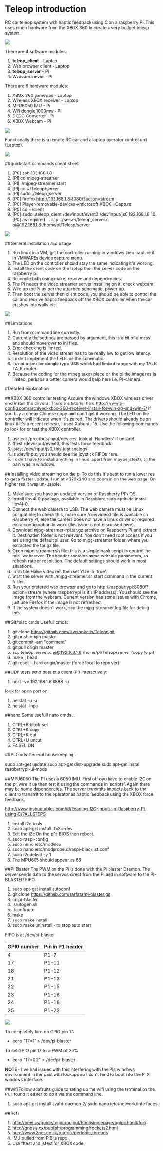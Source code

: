 # Teleop introduction
RC car teleop system with haptic feedback using C on a raspberry Pi.  This uses much hardware from the XBOX 360 to create a very budget teleop system.

![](https://github.com/lawsonkeith/Teleop/raw/master/images/DSC_0019.JPG)

There are 4 software modules:

1. **teleop_client**		- Laptop
2. Web browser client		- Laptop 
3. **teleop_server**		- Pi
4. Webcam server		- Pi
 
There are 6 hardware modules:

1. XBOX 360 gamepad		- Laptop	
2. Wireless XBOX receiver	- Laptop
3. MPU6050 IMU			- Pi
4. Wifi dongle 1000mw		- Pi	
5. DCDC Converter		- Pi
6. XBOX Webcam			- Pi

![](https://github.com/lawsonkeith/Teleop/raw/master/images/Schematic.png)

Functionally there is a remote RC car and a laptop operator control unit (Laptop).

![](https://github.com/lawsonkeith/Teleop/raw/master/images/DSC_0015.JPG)

##quickstart commands cheat sheet
1. [PC] ssh 192.168.1.8
2. [PI] cd mjpeg-streamer
3. [PI] ./mjpeg-streamer start
4. [PI] cd ~/Teleop/server
5. [PI] sudo ./teleop_server
6. [PC] firefox http://192.168.1.8:8080/?action=stream
7. [PC] Player-removable-devices->microsoft XBOX->Capture
8. [PC] cd ~/client
9. [PC] sudo ./teleop_client /dev/input/event3 /dev/input/js0 192.168.1.8
10.[PC] as required....   scp ../server/teleop_server.c pi@192.168.1.8:/home/pi/Teleop/server

![](https://github.com/lawsonkeith/Teleop/raw/master/images/Screenshot_2015-09-27_17-24-26.png)

 
##General installation and usage

1. Run linux in a VM, get the controller running in windows then capture it in VMWAREs device capture menu.  
2. The LED on the controller should stay the same indicating it's working.
3. Install the client code on the laptop then the server code on the raspberry pi.  
4. Recomile both using make; resolve and dependencies.
4. The Pi needs the video streamer server installing on it, check webcam.
5. Wire up the Pi as per the attached schematic, power up.  
6. Then boot the server then client code, you should be able to control the car and receive haptic feedback off the XBOX controller when the car crashes into walls etc.

![](https://github.com/lawsonkeith/Teleop/raw/master/images/Capture2.JPG)

##Limitations
1. Run from command line currently.
2. Currently the settings are passed by argument, this is a bit of a mess and should move over to ini files.
3. Error checking is limited.
4. Resolution of the video stream has to be really low to get low latency.
5. I didn't implement the LEDs on the schematic.
6. I used a smaller dongle type USB which had limited range with my TALK TALK router.
7. Because the coding for the mjpeg takes place on the pi the image res is limited, perhaps a better camera would help here i.e. PI-camera.



#Detailed explanation

##XBOX 360 controller testing
Acquire the windows XBOX wireless driver and install the drivers.  There's a tutorial here http://www.s-config.com/archived-xbox-360-receiver-install-for-win-xp-and-win-7/ if you buy a cheap Chinese copy and can't get it working.
The LED on the controller will indicate when it's paired.  The drivers should already be on linux if it's a recent release, I used Xubuntu 15.  Use the following commands to look for or test the XBOX controller.

1. use cat /proc/bus/input/devices, look at 'Handlers' if unsure!
2. fftest /dev/input/event3, this tests force feedback.
3. jstest /dev/input/js0, this test analogs.
4. ls /dev/input, you should see the joystick FIFOs here.
5. I didn't have to install anything in linux (apart from maybe jstest), all the pain was in windows.
 

##Installing video streaming on the pi
To do this it's best to run a lower res to get a faster update, I run at <320x240 and zoom in on the web page.  On higher res it was un-usable.

1. Make sure you have an updated version of Raspberry PI's OS.
2. Install libv4l-0 package, available in Raspbian: sudo aptitude install libv4l-0.
3. Connect the web camera to USB. The web camera must be Linux compatible; to check this, make sure /dev/video0 file is available on Raspberry PI, else the camera does not have a Linux driver or required extra configuration to work (this issue is not discussed here).
4. Download mjpg-streamer-rpi.tar.gz archive on Raspberry PI and extract it. Destination folder is not relevant. You don't need root access if you are using the default pi user. Go to mjpg-streamer folder, where you extracted the tar.gz file.
5. Open mjpg-streamer.sh file; this is a simple bash script to control the mini-webserver. The header contains some writable parameters, as refresh rate or resolution. The default settings should work in most situations.
6. In sh file Halve video res then  set YUV to 'true'.
7. Start the server with ./mjpg-streamer.sh start command in the current folder.
8. Run your prefered web browser and go to http://raspberrypi:8080/?action=stream (where raspberrypi is it's IP address). You should see the image from the webcam. Current version has some issues with Chrome, just use Firefox if the image is not refreshed.
9. If the system doesn't work, see the mjpg-streamer.log file for debug info.


	
##Git/misc cmds
Usefull cmds:

1. git clone https://github.com/lawsonkeith/Teleop.git
2. git push origin master
3. git commit -am "comment"
4. git pull origin master
5. scp teleop_server.c pi@192.168.1.8:/home/pi/Teleop/server (copy to pi)
6. make | head
7. git reset --hard origin/master (force local to repo ver)


##UDP tests
send data to a client (Pi) interactively:

1. ncat -vv 192.168.1.6 8888 -u
	
look for open port on:

1. netstat -u -a
2. netstat -lnpu


##nano
Some usefull nano cmds...

1. CTRL+6 block sel
2. CTRL+6 copy
3. CTRL+K cut
4. CTRL+U uncut
5. F4 		SEL DN


##Pi Cmds
General housekeeping..

sudo apt-get update
sudo apt-get dist-upgrade
sudo apt-get instal raspberrypi-ui-mods


##MPU6050
The PI uses a 6050 IMU.  First off oyu have to enable I2C on the pi, wire it up then test it using the commands in 'scripts'. Again there may be some dependencies.  The server transmits impacts back to the client to transmit to the
operator as haptic feedback using the XBOX force feedback.

http://www.instructables.com/id/Reading-I2C-Inputs-in-Raspberry-Pi-using-C/?ALLSTEPS

1. Install i2c tools...
2. sudo apt-get install libi2c-dev
3. Edit the i2c On the pi's BIOS then reboot.
4. sudo raspi-config
5. sudo nano /etc/modules
6. sudo nano /etc/modprobe.d/raspi-blacklist.conf 
7. sudo i2cdetect -y 1
8. The MPU605 should appear as 68


##Pi Blaster
The PWM on the Pi is done with the Pi blaster Daemon.  The server sends data to the servos direct from the Pi and in software to the PI-BLASTER FIFO.

1. sudo apt-get install autoconf
2. git clone https://github.com/sarfata/pi-blaster.git
3. cd pi-blaster
4. ./autogen.sh
5. ./configure
6. make
7. sudo make install
8. sudo make uninstall - to stop auto start

FIFO is at /dev/pi-blaster

GPIO number| Pin in P1 header
--- | ---
4    |     P1-7
17   |    P1-11
18   |     P1-12
21   |   P1-13
22   |    P1-15
23   |    P1-16
24   |    P1-18
25   |    P1-22
     
![](https://github.com/lawsonkeith/Teleop/raw/master/images/Capture.JPG)
      
To completely turn on GPIO pin 17:

* echo "17=1" > /dev/pi-blaster

To set GPIO pin 17 to a PWM of 20%

* echo "17=0.2" > /dev/pi-blaster



**NOTE** - I've had issues with this interfering with the PIs windows environment in the past with lockups so I don't tend to boot into the PI X windows interface.

##wifi
Follow adafruits guide to seting up the wifi using the terminal on the Pi.  I found it easier to do it via the
command line. 

1. sudo apt-get install avahi-daemon
2/ sudo nano /etc/network/interfaces

##Refs
1. http://beej.us/guide/bgipc/output/html/singlepage/bgipc.html#fork
2. http://gnosis.cx/publish/programming/sockets2.html
3. http://www.2net.co.uk/tutorial/periodic_threads
4. IMU pulled from PiBits repo.
5. Use fftest and jstest for XBOX code
